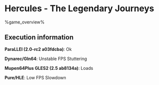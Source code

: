 # Hercules - The Legendary Journeys 

%game_overview%

## Execution information

**ParaLLEl (2.0-rc2 a03fdcba)**: Ok

**Dynarec/Gln64**: Unstable FPS Stuttering

**Mupen64Plus GLES2 (2.5 ab8134a)**: Loads

**Pure/HLE**: Low FPS Slowdown